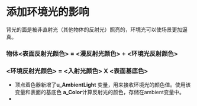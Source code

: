 # 添加环境光的影响
 背光的面是被非直射光（其他物体的反射光）照亮的，环境光可以使场景更加逼真。
### 物体<表面反射光颜色> = <漫反射光颜色> + <环境光反射颜色>
### <环境反射光颜色> = <入射光颜色> X <表面基底色>

* 顶点着色器新增了**u_AmbientLight** 变量，用来接收环境光的颜色值。使用该变量和表面的基底色      **a_Color**计算反射光的颜色，存储在ambient变量中。
* 
